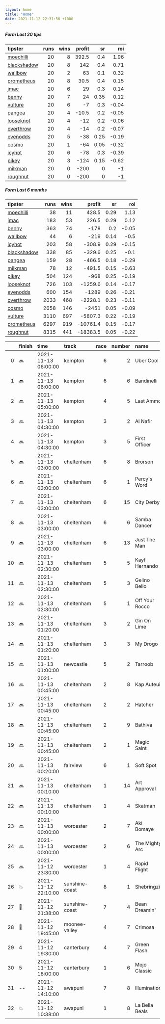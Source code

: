 ```yaml
---   
layout: home  
title: "Home"   
date: 2021-11-12 22:31:56 +1000  
---   
```



##### Form Last 20 tips   

| tipster                                                         |   runs |   wins |   profit |   sr |   roi |
|:----------------------------------------------------------------|-------:|-------:|---------:|-----:|------:|
| [moechilli](https://mrwayneo.github.io/tips/moechilli.html)     |     20 |      8 |    392.5 | 0.4  |  1.96 |
| [blackshadow](https://mrwayneo.github.io/tips/blackshadow.html) |     20 |      8 |    142   | 0.4  |  0.71 |
| [wallbow](https://mrwayneo.github.io/tips/wallbow.html)         |     20 |      2 |     63   | 0.1  |  0.32 |
| [prometheus](https://mrwayneo.github.io/tips/prometheus.html)   |     20 |      8 |     30.5 | 0.4  |  0.15 |
| [jmac](https://mrwayneo.github.io/tips/jmac.html)               |     20 |      6 |     29   | 0.3  |  0.14 |
| [benny](https://mrwayneo.github.io/tips/benny.html)             |     20 |      7 |     24   | 0.35 |  0.12 |
| [vulture](https://mrwayneo.github.io/tips/vulture.html)         |     20 |      6 |     -7   | 0.3  | -0.04 |
| [pangea](https://mrwayneo.github.io/tips/pangea.html)           |     20 |      4 |    -10.5 | 0.2  | -0.05 |
| [looseknot](https://mrwayneo.github.io/tips/looseknot.html)     |     20 |      4 |    -12   | 0.2  | -0.06 |
| [overthrow](https://mrwayneo.github.io/tips/overthrow.html)     |     20 |      4 |    -14   | 0.2  | -0.07 |
| [evenodds](https://mrwayneo.github.io/tips/evenodds.html)       |     20 |      5 |    -38   | 0.25 | -0.19 |
| [cosmo](https://mrwayneo.github.io/tips/cosmo.html)             |     20 |      1 |    -64   | 0.05 | -0.32 |
| [icyhot](https://mrwayneo.github.io/tips/icyhot.html)           |     20 |      6 |    -78   | 0.3  | -0.39 |
| [pikey](https://mrwayneo.github.io/tips/pikey.html)             |     20 |      3 |   -124   | 0.15 | -0.62 |
| [milkman](https://mrwayneo.github.io/tips/milkman.html)         |     20 |      0 |   -200   | 0    | -1    |
| [roughnut](https://mrwayneo.github.io/tips/roughnut.html)       |     20 |      0 |   -200   | 0    | -1    |

##### Form Last 6 months   

| tipster                                                         |   runs |   wins |   profit |   sr |   roi |
|:----------------------------------------------------------------|-------:|-------:|---------:|-----:|------:|
| [moechilli](https://mrwayneo.github.io/tips/moechilli.html)     |     38 |     11 |    428.5 | 0.29 |  1.13 |
| [jmac](https://mrwayneo.github.io/tips/jmac.html)               |    183 |     53 |    226.5 | 0.29 |  0.12 |
| [benny](https://mrwayneo.github.io/tips/benny.html)             |    363 |     74 |   -178   | 0.2  | -0.05 |
| [wallbow](https://mrwayneo.github.io/tips/wallbow.html)         |     44 |      6 |   -219   | 0.14 | -0.5  |
| [icyhot](https://mrwayneo.github.io/tips/icyhot.html)           |    203 |     58 |   -308.9 | 0.29 | -0.15 |
| [blackshadow](https://mrwayneo.github.io/tips/blackshadow.html) |    338 |     85 |   -329.6 | 0.25 | -0.1  |
| [pangea](https://mrwayneo.github.io/tips/pangea.html)           |    159 |     28 |   -466.5 | 0.18 | -0.29 |
| [milkman](https://mrwayneo.github.io/tips/milkman.html)         |     78 |     12 |   -491.5 | 0.15 | -0.63 |
| [pikey](https://mrwayneo.github.io/tips/pikey.html)             |    504 |    124 |   -968   | 0.25 | -0.19 |
| [looseknot](https://mrwayneo.github.io/tips/looseknot.html)     |    726 |    103 |  -1259.6 | 0.14 | -0.17 |
| [evenodds](https://mrwayneo.github.io/tips/evenodds.html)       |    600 |    154 |  -1289   | 0.26 | -0.21 |
| [overthrow](https://mrwayneo.github.io/tips/overthrow.html)     |   2033 |    468 |  -2228.1 | 0.23 | -0.11 |
| [cosmo](https://mrwayneo.github.io/tips/cosmo.html)             |   2658 |    146 |  -2451   | 0.05 | -0.09 |
| [vulture](https://mrwayneo.github.io/tips/vulture.html)         |   3110 |    697 |  -5807.3 | 0.22 | -0.19 |
| [prometheus](https://mrwayneo.github.io/tips/prometheus.html)   |   6297 |    919 | -10761.4 | 0.15 | -0.17 |
| [roughnut](https://mrwayneo.github.io/tips/roughnut.html)       |   8315 |    441 | -18383.5 | 0.05 | -0.22 |

|    | finish            | time                | track          |   race |   number | name           |   odds | tipster            |
|---:|:------------------|:--------------------|:---------------|-------:|---------:|:---------------|-------:|:-------------------|
|  0 | :soon:            | 2021-11-13 06:00:00 | kempton        |      6 |        2 | Uber Cool      |   4    | vulture            |
|  1 | :soon:            | 2021-11-13 06:00:00 | kempton        |      6 |        6 | Bandinelli     |   2.75 | evenodds,overthrow |
|  2 | :soon:            | 2021-11-13 05:00:00 | kempton        |      4 |        5 | Last Ammo      |   4    | overthrow          |
|  3 | :soon:            | 2021-11-13 04:30:00 | kempton        |      3 |        2 | Al Nafir       |   1.85 | evenodds,overthrow |
|  4 | :soon:            | 2021-11-13 04:30:00 | kempton        |      3 |        5 | First Officer  |   2.9  | overthrow          |
|  5 | :soon:            | 2021-11-13 03:00:00 | cheltenham     |      6 |        8 | Brorson        |  13    | vulture            |
|  6 | :soon:            | 2021-11-13 03:00:00 | cheltenham     |      6 |        1 | Percy's Word   |  16    | evenodds,overthrow |
|  7 | :soon:            | 2021-11-13 03:00:00 | cheltenham     |      6 |       15 | City Derby     |   8.5  | evenodds,overthrow |
|  8 | :soon:            | 2021-11-13 03:00:00 | cheltenham     |      6 |        6 | Samba Dancer   |  13    | overthrow          |
|  9 | :soon:            | 2021-11-13 03:00:00 | cheltenham     |      6 |       13 | Just The Man   |  26    | vulture            |
| 10 | :soon:            | 2021-11-13 02:30:00 | cheltenham     |      5 |        5 | Kayf Hernando  |  13    | overthrow          |
| 11 | :soon:            | 2021-11-13 02:30:00 | cheltenham     |      5 |        3 | Gelino Bello   |   2.4  | overthrow,milkman  |
| 12 | :soon:            | 2021-11-13 02:30:00 | cheltenham     |      5 |        1 | Off Your Rocco |   3.9  | milkman            |
| 13 | :soon:            | 2021-11-13 01:20:00 | cheltenham     |      3 |        2 | Gin On Lime    |   3.25 | vulture            |
| 14 | :soon:            | 2021-11-13 01:20:00 | cheltenham     |      3 |        3 | My Drogo       |   1.36 | evenodds,overthrow |
| 15 | :soon:            | 2021-11-13 01:00:00 | newcastle      |      5 |        2 | Tarroob        |   2.5  | vulture            |
| 16 | :soon:            | 2021-11-13 00:45:00 | cheltenham     |      2 |        8 | Kap Auteuil    |   7    | pangea             |
| 17 | :soon:            | 2021-11-13 00:45:00 | cheltenham     |      2 |        2 | Hatcher        |  15    | overthrow          |
| 18 | :soon:            | 2021-11-13 00:45:00 | cheltenham     |      2 |        9 | Bathiva        |  12    | overthrow          |
| 19 | :soon:            | 2021-11-13 00:45:00 | cheltenham     |      2 |        1 | Magic Saint    |   3.8  | pangea,blackshadow |
| 20 | :soon:            | 2021-11-13 00:20:00 | fairview       |      6 |        1 | Soft Spot      |   0    | milkman            |
| 21 | :soon:            | 2021-11-13 00:10:00 | cheltenham     |      1 |       14 | Art Approval   |   7    | overthrow          |
| 22 | :soon:            | 2021-11-13 00:10:00 | cheltenham     |      1 |        4 | Skatman        |   4    | milkman            |
| 23 | :soon:            | 2021-11-13 00:00:00 | worcester      |      2 |        7 | Aki Bomaye     |   4    | vulture            |
| 24 | :soon:            | 2021-11-13 00:00:00 | worcester      |      2 |        6 | The Mighty Arc |   7    | vulture            |
| 25 | :soon:            | 2021-11-12 23:30:00 | worcester      |      1 |        4 | Rapid Flight   |   7.5  | overthrow          |
| 26 | :boom:            | 2021-11-12 22:10:00 | sunshine-coast |      8 |        1 | Shebringzit    |   2.15 | overthrow          |
| 27 | :3rd_place_medal: | 2021-11-12 21:38:00 | sunshine-coast |      7 |        4 | Bean Dreamin'  |   3.9  | evenodds,milkman   |
| 28 | :3rd_place_medal: | 2021-11-12 19:45:00 | moonee-valley  |      4 |        7 | Crimosa        |   4.2  | milkman            |
| 29 | 4                 | 2021-11-12 19:30:00 | canterbury     |      4 |        7 | Green Flash    |   1.8  | vulture            |
| 30 | 5                 | 2021-11-12 18:00:00 | canterbury     |      1 |        6 | Mojo Classic   |   2    | vulture,jmac       |
| 31 | --                | 2021-11-12 14:10:00 | awapuni        |      7 |        8 | Illumination   |   3.7  | vulture            |
| 32 | :boom:            | 2021-11-12 10:38:00 | awapuni        |      1 |        8 | La Bella Beals |   2.4  | vulture            |